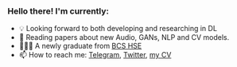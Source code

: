 ### Hello there! I'm currently:

<!-- **Kirili4ik/Kirili4ik** is a ✨ _special_ ✨ repository because its `README.md` (this file) appears on your GitHub profile. -->

- 💡 Looking forward to both developing and researching in DL  
- 🌱 Reading papers about new Audio, GANs, NLP and CV models.
- 👨🏻‍🎓 A newly graduate from [BCS HSE](https://cs.hse.ru/en/)
- 📫 How to reach me: [Telegram](https://t.me/Kirili4ik), [Twitter](https://twitter.com/kirili4ik), [my CV](https://github.com/Kirili4ik/pres-n-articles/blob/master/CV_Kirill_Gelvan.pdf)


<!-- ### 📊 GitHub Stats:
![Kirillasdsadsad's github stats](https://github-readme-stats.vercel.app/api?username=Kirili4ik&show_icons=true&theme=dark&count_private=true&include_all_commits=true&hide=issues,prs)  -->
<!-- -->

<!-- ### 📕 Latest Blog posts: -->
<!-- BLOG-POST-LIST:START -->
<!-- - [NAME](LINK) -->
<!-- BLOG-POST-LIST:END -->
